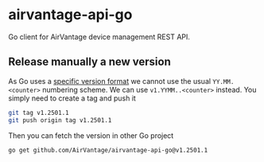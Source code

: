 # airvantage-api-go

Go client for AirVantage device management REST API.

## Release manually a new version

As Go uses a [specific version format](https://go.dev/doc/modules/version-numbers) we cannot use the usual `YY.MM.<counter>` numbering scheme. We can use `v1.YYMM..<counter>` instead.
You simply need to create a tag and push it

```sh
git tag v1.2501.1
git push origin tag v1.2501.1
```

Then you can fetch the version in  other Go project

```sh
go get github.com/AirVantage/airvantage-api-go@v1.2501.1
```
